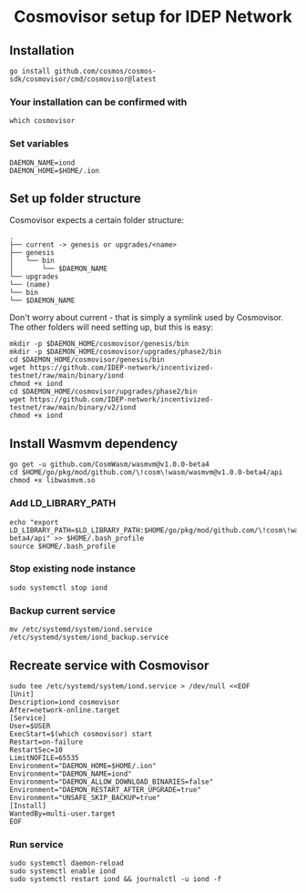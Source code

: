 <h1 align="center">
Cosmovisor setup for IDEP Network
</h1>

## Installation

`go install github.com/cosmos/cosmos-sdk/cosmovisor/cmd/cosmovisor@latest`

### Your installation can be confirmed with

`which cosmovisor`

### Set variables

```
DAEMON_NAME=iond
DAEMON_HOME=$HOME/.ion
```

## Set up folder structure

Cosmovisor expects a certain folder structure:
```
.  
├── current -> genesis or upgrades/<name>  
├── genesis  
│   └── bin  
│       └── $DAEMON_NAME  
└── upgrades  
└── (name)  
└── bin  
└── $DAEMON_NAME
```

Don't worry about current - that is simply a symlink used by Cosmovisor.
The other folders will need setting up, but this is easy:
```
mkdir -p $DAEMON_HOME/cosmovisor/genesis/bin
mkdir -p $DAEMON_HOME/cosmovisor/upgrades/phase2/bin
cd $DAEMON_HOME/cosmovisor/genesis/bin
wget https://github.com/IDEP-network/incentivized-testnet/raw/main/binary/iond
chmod +x iond
cd $DAEMON_HOME/cosmovisor/upgrades/phase2/bin
wget https://github.com/IDEP-network/incentivized-testnet/raw/main/binary/v2/iond
chmod +x iond
```

## Install Wasmvm dependency
```
go get -u github.com/CosmWasm/wasmvm@v1.0.0-beta4
cd $HOME/go/pkg/mod/github.com/\!cosm\!wasm/wasmvm@v1.0.0-beta4/api
chmod +x libwasmvm.so
```

### Add LD_LIBRARY_PATH
```
echo "export LD_LIBRARY_PATH=$LD_LIBRARY_PATH:$HOME/go/pkg/mod/github.com/\!cosm\!wasm/wasmvm@v1.0.0-beta4/api" >> $HOME/.bash_profile
source $HOME/.bash_profile
```

### Stop existing node instance

`sudo systemctl stop iond`

### Backup current service

`mv /etc/systemd/system/iond.service /etc/systemd/system/iond_backup.service`

## Recreate service with Cosmovisor
```
sudo tee /etc/systemd/system/iond.service > /dev/null <<EOF  
[Unit]
Description=iond cosmovisor
After=network-online.target
[Service]
User=$USER
ExecStart=$(which cosmovisor) start
Restart=on-failure
RestartSec=10
LimitNOFILE=65535
Environment="DAEMON_HOME=$HOME/.ion"
Environment="DAEMON_NAME=iond"
Environment="DAEMON_ALLOW_DOWNLOAD_BINARIES=false"
Environment="DAEMON_RESTART_AFTER_UPGRADE=true"
Environment="UNSAFE_SKIP_BACKUP=true"
[Install]
WantedBy=multi-user.target
EOF
```

### Run service

```
sudo systemctl daemon-reload
sudo systemctl enable iond
sudo systemctl restart iond && journalctl -u iond -f
```

